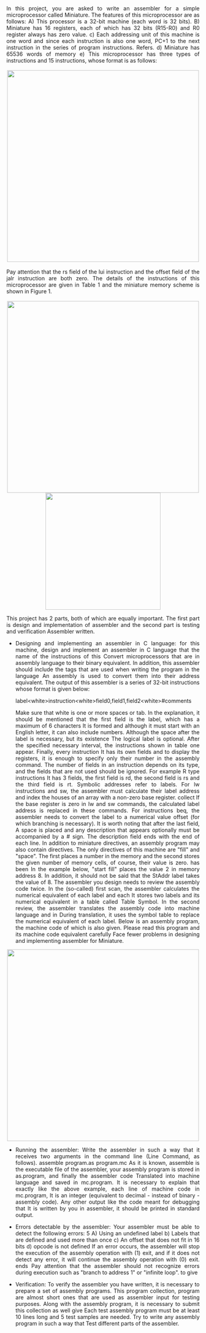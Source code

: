 <div dir='ltr' align="justify">
In this project, you are asked to write an assembler for a simple microprocessor called Miniature. The features of this microprocessor are as follows:
A) This processor is a 32-bit machine (each word is 32 bits).
B) Miniature has 16 registers, each of which has 32 bits (R15-R0) and R0 register always has zero value.
c) Each addressing unit of this machine is one word and since each instruction is also one word, PC+1 to the next instruction in the series of program instructions.
Refers.
d) Miniature has 65536 words of memory
e) This microprocessor has three types of instructions and 15 instructions, whose format is as follows:

<div dir='ltr' align="center">
</br>
<img src="https://s28.picofile.com/file/8462126950/Screenshot_2023_04_13_154733.png"  width="500"/>
</div>
</br>
Pay attention that the rs field of the lui instruction and the offset field of the jalr instruction are both zero.
The details of the instructions of this microprocessor are given in Table 1 and the miniature memory scheme is shown in Figure 1.

<div dir='ltr' align="center">
  </br>
  <img src="https://s28.picofile.com/file/8462127042/Screenshot_2023_04_13_155250.png"  width="500"/>
  <img src="https://s29.picofile.com/file/8462127068/qwe.png"  width="300" height="305"/>
</div>


This project has 2 parts, both of which are equally important. The first part is design and implementation of assembler and the second part is testing and verification
Assembler written.
</br>
+ Designing and implementing an assembler in C language: for this machine, design and implement an assembler in C language that the name of the instructions of this
Convert microprocessors that are in assembly language to their binary equivalent. In addition, this assembler should include the tags that are used when writing the     program in the language
An assembly is used to convert them into their address equivalent.
The output of this assembler is a series of 32-bit instructions whose format is given below:

  label\<white>instruction\<white>field0,field1,field2\<white>\#comments
  
  Make sure that white is one or more spaces or tab. In the explanation, it should be mentioned that the first field is the label, which has a maximum of 6 characters
It is formed and although it must start with an English letter, it can also include numbers. Although the space after the label is necessary, but its existence
The logical label is optional. After the specified necessary interval, the instructions shown in table one appear. Finally, every instruction
It has its own fields and to display the registers, it is enough to specify only their number in the assembly command.
The number of fields in an instruction depends on its type, and the fields that are not used should be ignored. For example R type instructions
It has 3 fields, the first field is rd, the second field is rs and the third field is rt. Symbolic addresses refer to labels. For lw instructions
and sw, the assembler must calculate their label address and index the houses of an array with a non-zero base register.
collect If the base register is zero in lw and sw commands, the calculated label address is replaced in these commands. For instructions
beq, the assembler needs to convert the label to a numerical value offset (for which branching is necessary). It is worth noting that after the last field,
A space is placed and any description that appears optionally must be accompanied by a # sign. The description field ends with the end of each line.
In addition to miniature directives, an assembly program may also contain directives. The only directives of this machine are "fill" and
"space". The first places a number in the memory and the second stores the given number of memory cells, of course, their value is zero.
has been
In the example below, "start fill" places the value 2 in memory address 8. In addition, it should not be said that the StAddr label takes the value of 8.
The assembler you design needs to review the assembly code twice. In the (so-called) first scan, the assembler calculates the numerical equivalent of each label and each
It stores two labels and its numerical equivalent in a table called Table Symbol. In the second review, the assembler translates the assembly code into machine language and in
During translation, it uses the symbol table to replace the numerical equivalent of each label.
Below is an assembly program, the machine code of which is also given. Please read this program and its machine code equivalent carefully
Face fewer problems in designing and implementing assembler for Miniature.
<div dir='ltr' align="center">
  <img src="https://s29.picofile.com/file/8462127892/as.png"  width="500"/>
</div>


+ Running the assembler: Write the assembler in such a way that it receives two arguments in the command line (Line Command, as follows).
assemble program.as program.mc
As it is known, assemble is the executable file of the assembler, your assembly program is stored in as.program, and finally the assembler code
Translated into machine language and saved in mc.program. It is necessary to explain that exactly like the above example, each line of machine code in mc.program,
It is an integer (equivalent to decimal - instead of binary - assembly code). Any other output like the code meant for debugging that
It is written by you in assembler, it should be printed in standard output.

+ Errors detectable by the assembler: Your assembler must be able to detect the following errors:
5
A) Using an undefined label
b) Labels that are defined and used more than once
c) An offset that does not fit in 16 bits
d) opcode is not defined
If an error occurs, the assembler will stop the execution of the assembly operation with (1) exit, and if it does not detect any error, it will continue the assembly operation with (0) exit.
ends Pay attention that the assembler should not recognize errors during execution such as "branch to address 1" or "infinite loop".
to give

+ Verification: To verify the assembler you have written, it is necessary to prepare a set of assembly programs. This program collection, program
are almost short ones that are used as assembler input for testing purposes. Along with the assembly program, it is necessary to submit this collection as well
give Each test assembly program must be at least 10 lines long and 5 test samples are needed. Try to write any assembly program in such a way that
Test different parts of the assembler.
</div>
